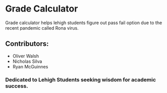 
# Grade Calculator
Grade calculator helps lehigh students figure out pass fail option due to the recent pandemic called Rona virus. 

## Contributors:
- Oliver Walsh
- Nicholas Silva
- Ryan McGuinnes

### Dedicated to Lehigh Students seeking wisdom for academic success.






